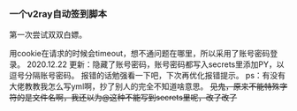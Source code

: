 ### 一个v2ray自动签到脚本
第一次尝试双双白嫖。

用cookie在请求的时候会timeout，想不通问题在哪里，所以采用了账号密码登录。
2020.12.22 更新：隐藏了账号密码，账号密码都写入secrets里添加PY，以逗号分隔账号密码。
				报错的话勉强看一下吧，下次再优化报错提示。
ps：有没有大佬教教我怎么写yml啊，抄了别人的完全不知道啥意思。
~~见鬼，原来不能特殊字符的是文件名啊，我还以为@这种不能写到secrets里呢，改了改了~~
